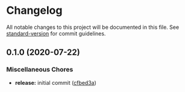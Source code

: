 # Changelog

All notable changes to this project will be documented in this file. See [standard-version](https://github.com/conventional-changelog/standard-version) for commit guidelines.

## 0.1.0 (2020-07-22)


### Miscellaneous Chores

* **release:** initial commit ([cfbed3a](https://github.com/demartini/shades-of-purple-google-chrome/commit/cfbed3a5ab868780b69b9f046ebeef18aff1a561))
